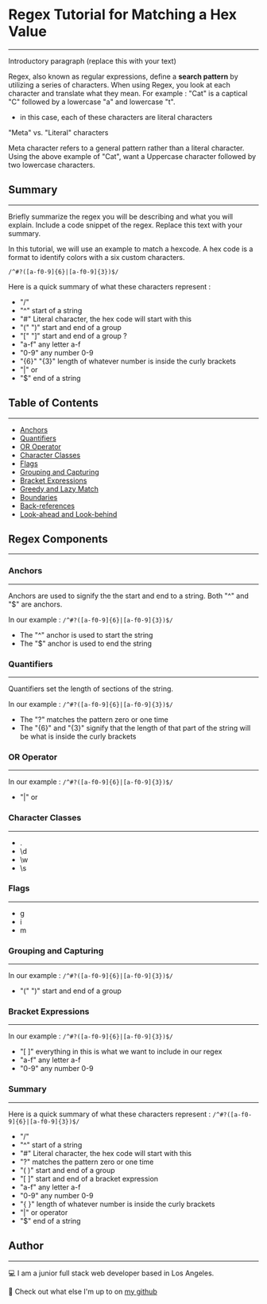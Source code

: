 # Regex Tutorial for Matching a Hex Value
---

Introductory paragraph (replace this with your text)

Regex, also known as regular expressions, define a **search pattern** by utilizing a series of characters. 
When using Regex, you look at each character and translate what they mean. 
For example : "Cat" is a captical "C" followed by a lowercase "a" and lowercase "t". 
- in this case, each of these characters are literal characters 

"Meta" vs. "Literal" characters

Meta character refers to a general pattern rather than a literal character. Using the above example of "Cat", want a Uppercase character followed by two lowercase characters. 
## Summary
---

Briefly summarize the regex you will be describing and what you will explain. Include a code snippet of the regex. Replace this text with your summary.

In this tutorial, we will use an example to match a hexcode. A hex code is a format to identify colors with a six custom characters. 

`/^#?([a-f0-9]{6}|[a-f0-9]{3})$/`

Here is a quick summary of what these characters represent : 
- "/" 
- "^" start of a string
- "#" Literal character, the hex code will start with this
- "(" ")" start and end of a group 
- "[" "]" start and end of a group ?
- "a-f" any letter a-f
- "0-9" any number 0-9
- "{6}" "{3}" length of whatever number is inside the curly brackets
- "|" or
- "$" end of a string


## Table of Contents
---

- [Anchors](#anchors)
- [Quantifiers](#quantifiers)
- [OR Operator](#or-operator)
- [Character Classes](#character-classes)
- [Flags](#flags)
- [Grouping and Capturing](#grouping-and-capturing)
- [Bracket Expressions](#bracket-expressions)
- [Greedy and Lazy Match](#greedy-and-lazy-match)
- [Boundaries](#boundaries)
- [Back-references](#back-references)
- [Look-ahead and Look-behind](#look-ahead-and-look-behind)

## Regex Components
---
### Anchors
---
Anchors are used to signify the the start and end to a string. Both "^" and "$" are anchors. 

In our example : `/^#?([a-f0-9]{6}|[a-f0-9]{3})$/`
- The "^" anchor is used to start the string
- The "$" anchor is used to end the string

### Quantifiers
---
Quantifiers set the length of sections of the string. 

In our example : `/^#?([a-f0-9]{6}|[a-f0-9]{3})$/`
- The "?" matches the pattern zero or one time
- The "{6}" and "{3}" signify that the length of that part of the string will be what is inside the curly brackets

### OR Operator
---

In our example : `/^#?([a-f0-9]{6}|[a-f0-9]{3})$/`
- "|" or



### Character Classes
---
- .
- \d
- \w
- \s 


### Flags
---
- g
- i
- m


### Grouping and Capturing
---

In our example : `/^#?([a-f0-9]{6}|[a-f0-9]{3})$/`
- "(" ")" start and end of a group 



### Bracket Expressions
---

In our example :  `/^#?([a-f0-9]{6}|[a-f0-9]{3})$/`
- "[ ]" everything in this is what we want to include in our regex
- "a-f" any letter a-f
- "0-9" any number 0-9


### Summary
---

Here is a quick summary of what these characters represent : 
`/^#?([a-f0-9]{6}|[a-f0-9]{3})$/`

- "/" 
- "^" start of a string
- "#" Literal character, the hex code will start with this
- "?" matches the pattern zero or one time
- "( )" start and end of a group 
- "[ ]" start and end of a bracket expression
- "a-f" any letter a-f
- "0-9" any number 0-9
- "{ }" length of whatever number is inside the curly brackets
- "|" or operator
- "$" end of a string



## Author
---

💻 I am a junior full stack web developer based in Los Angeles. 

👾 Check out what else I'm up to on [my github](https://github.com/a-riveragonzalez)
